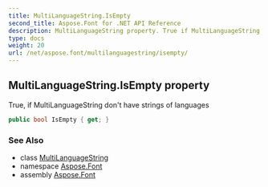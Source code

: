 ```yaml
---
title: MultiLanguageString.IsEmpty
second_title: Aspose.Font for .NET API Reference
description: MultiLanguageString property. True if MultiLanguageString dont have strings of languages
type: docs
weight: 20
url: /net/aspose.font/multilanguagestring/isempty/
---
```

## MultiLanguageString.IsEmpty property

True, if MultiLanguageString don't have strings of languages

```csharp
public bool IsEmpty { get; }
```

### See Also

* class [MultiLanguageString](../)
* namespace [Aspose.Font](../../multilanguagestring/)
* assembly [Aspose.Font](../../../)


